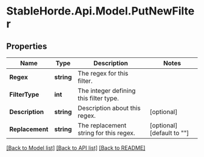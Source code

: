 # StableHorde.Api.Model.PutNewFilter

## Properties

Name | Type | Description | Notes
------------ | ------------- | ------------- | -------------
**Regex** | **string** | The regex for this filter. | 
**FilterType** | **int** | The integer defining this filter type. | 
**Description** | **string** | Description about this regex. | [optional] 
**Replacement** | **string** | The replacement string for this regex. | [optional] [default to ""]

[[Back to Model list]](../README.md#documentation-for-models) [[Back to API list]](../README.md#documentation-for-api-endpoints) [[Back to README]](../README.md)

